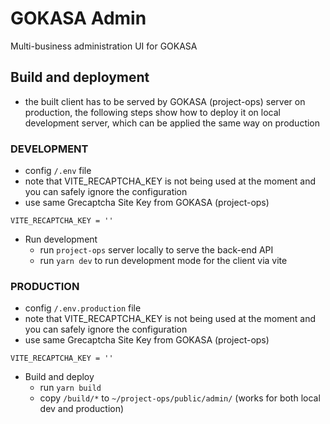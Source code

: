 # GOKASA Admin

Multi-business administration UI for GOKASA

## Build and deployment

- the built client has to be served by GOKASA (project-ops) server on production, the following steps show how to deploy it on local development server, which can be applied the same way on production

### DEVELOPMENT

- config `/.env` file
- note that VITE_RECAPTCHA_KEY is not being used at the moment and you can safely ignore the configuration
- use same Grecaptcha Site Key from GOKASA (project-ops)
  
```
VITE_RECAPTCHA_KEY = ''
```

- Run development
    - run `project-ops` server locally to serve the back-end API
    - run `yarn dev` to run development mode for the client via vite

### PRODUCTION

- config `/.env.production` file
- note that VITE_RECAPTCHA_KEY is not being used at the moment and you can safely ignore the configuration
- use same Grecaptcha Site Key from GOKASA (project-ops)

```.env.production
VITE_RECAPTCHA_KEY = ''
```

- Build and deploy
    - run `yarn build`
    - copy `/build/*` to `~/project-ops/public/admin/` (works for both local dev and production)
